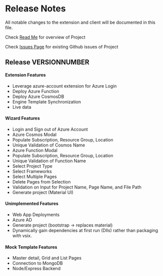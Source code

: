 # Release Notes

All notable changes to the extension and client will be documented in this file.

Check [Read Me](https://github.com/Microsoft/WebTemplateStudio/blob/master/README.md/) for overview of Project

Check [Issues Page](https://github.com/Microsoft/WebTemplateStudio/issues/) for existing Github issues of Project


## Release __VERSIONNUMBER__

#### Extension Features
- Leverage azure-account extension for Azure Login
- Deploy Azure Function
- Deploy Azure CosmosDB
- Engine Template Synchronization
- Live data

#### Wizard Features
- Login and Sign out of Azure Account
- Azure Cosmos Modal
- Populate Subscription, Resource Group, Location
- Unique Validation of Cosmos Name
- Azure Function Modal
- Populate Subscription, Resource Group, Location
- Unique Validation of Function Name
- Select Project Type
- Select Frameworks
- Select Multiple Pages
- Delete Pages from Selection
- Validation on Input for Project Name, Page Name, and File Path
- Generate project (Material UI)

#### Unimplemented Features
- Web App Deployments
- Azure AD 
- Generate project (bootstrap -> replaces material) 
- Dynamically gain dependencies at first run (Dlls) rather than packaging with vsix. 

#### Mock Template Features
- Master detail, Grid and List Pages 
- Connection to MongoDB 
- Node/Express Backend 
